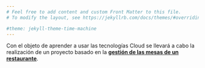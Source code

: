 ```yaml
---
# Feel free to add content and custom Front Matter to this file.
# To modify the layout, see https://jekyllrb.com/docs/themes/#overriding-theme-defaults

#theme: jekyll-theme-time-machine
---
```

Con el objeto de aprender a usar las tecnologías Cloud se llevará a cabo la realización de un proyecto basado en la 
[**gestión de las mesas de un restaurante**](https://antmordhar.github.io/ProyectoCC/docs/documentacioninicial.md).

